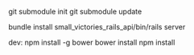 git submodule init
git submodule update

bundle install
small_victories_rails_api/bin/rails server

dev:
npm install -g bower
bower install
npm install